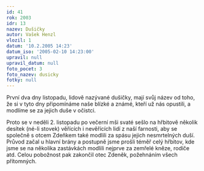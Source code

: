 ```yaml
---
id: 41
rok: 2003
idr: 13
nazev: Dušičky
autor: Vašek Henzl
vlozil: 1
datum: '10.2.2005 14:23'
datum_iso: '2005-02-10 14:23:00'
upravil: null
upravil_datum: null
foto_pocet: 3
foto_nazev: dusicky
fotky: null
---
```

První dva dny listopadu, lidově nazývané dušičky, mají svůj název od toho, že si v tyto dny připomínáme naše blízké a známé, kteří už nás opustili, a modlíme se za jejich duše v očistci.
<p>
Proto se v neděli 2. listopadu po večerní mši svaté sešlo na hřbitově několik desítek (né-li stovek) věřících i nevěřících lidí z naší farnosti, aby se společně s otcem Zdeňkem také modlili za spásu jejich nesmrtelných duší. Průvod začal u hlavní brány a postupně jsme prošli téměř celý hřbitov, kde jsme se na několika zastávkách modlili nejprve za zemřelé kněze, rodiče atd. Celou pobožnost pak zakončil otec Zdeněk, požehnáním všech přítomných.
